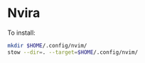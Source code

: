# Nvira

To install:

```bash
mkdir $HOME/.config/nvim/
stow --dir=. --target=$HOME/.config/nvim/
```
